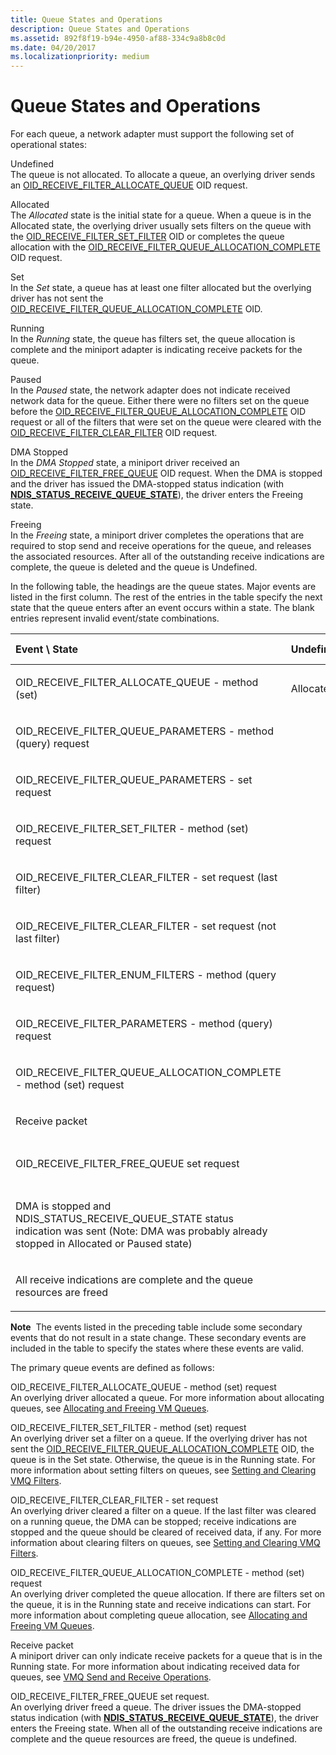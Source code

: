 ```yaml
---
title: Queue States and Operations
description: Queue States and Operations
ms.assetid: 892f8f19-b94e-4950-af88-334c9a8b8c0d
ms.date: 04/20/2017
ms.localizationpriority: medium
---
```


# Queue States and Operations





For each queue, a network adapter must support the following set of operational states:

<a href="" id="undefined"></a>Undefined  
The queue is not allocated. To allocate a queue, an overlying driver sends an [OID\_RECEIVE\_FILTER\_ALLOCATE\_QUEUE](./oid-receive-filter-allocate-queue.md) OID request.

<a href="" id="allocated"></a>Allocated  
The *Allocated* state is the initial state for a queue. When a queue is in the Allocated state, the overlying driver usually sets filters on the queue with the [OID\_RECEIVE\_FILTER\_SET\_FILTER](./oid-receive-filter-set-filter.md) OID or completes the queue allocation with the [OID\_RECEIVE\_FILTER\_QUEUE\_ALLOCATION\_COMPLETE](./oid-receive-filter-queue-allocation-complete.md) OID request.

<a href="" id="set"></a>Set  
In the *Set* state, a queue has at least one filter allocated but the overlying driver has not sent the [OID\_RECEIVE\_FILTER\_QUEUE\_ALLOCATION\_COMPLETE](./oid-receive-filter-queue-allocation-complete.md) OID.

<a href="" id="running"></a>Running  
In the *Running* state, the queue has filters set, the queue allocation is complete and the miniport adapter is indicating receive packets for the queue.

<a href="" id="paused"></a>Paused  
In the *Paused* state, the network adapter does not indicate received network data for the queue. Either there were no filters set on the queue before the [OID\_RECEIVE\_FILTER\_QUEUE\_ALLOCATION\_COMPLETE](./oid-receive-filter-queue-allocation-complete.md) OID request or all of the filters that were set on the queue were cleared with the [OID\_RECEIVE\_FILTER\_CLEAR\_FILTER](./oid-receive-filter-clear-filter.md) OID request.

<a href="" id="dma-stopped"></a>DMA Stopped  
In the *DMA Stopped* state, a miniport driver received an [OID\_RECEIVE\_FILTER\_FREE\_QUEUE](./oid-receive-filter-free-queue.md) OID request. When the DMA is stopped and the driver has issued the DMA-stopped status indication (with [**NDIS\_STATUS\_RECEIVE\_QUEUE\_STATE**](./ndis-status-receive-queue-state.md)), the driver enters the Freeing state.

<a href="" id="freeing"></a>Freeing  
In the *Freeing* state, a miniport driver completes the operations that are required to stop send and receive operations for the queue, and releases the associated resources. After all of the outstanding receive indications are complete, the queue is deleted and the queue is Undefined.

In the following table, the headings are the queue states. Major events are listed in the first column. The rest of the entries in the table specify the next state that the queue enters after an event occurs within a state. The blank entries represent invalid event/state combinations.

<table>
<colgroup>
<col width="12%" />
<col width="12%" />
<col width="12%" />
<col width="12%" />
<col width="12%" />
<col width="12%" />
<col width="12%" />
<col width="12%" />
</colgroup>
<thead>
<tr class="header">
<th align="left">Event \ State</th>
<th align="left">Undefined</th>
<th align="left">Allocated</th>
<th align="left">Set</th>
<th align="left">Running</th>
<th align="left">Paused</th>
<th align="left">Stop DMA</th>
<th align="left">Freeing</th>
</tr>
</thead>
<tbody>
<tr class="odd">
<td align="left"><p>OID_RECEIVE_FILTER_ALLOCATE_QUEUE - method (set)</p></td>
<td align="left"><p>Allocated</p></td>
<td align="left"></td>
<td align="left"></td>
<td align="left"></td>
<td align="left"></td>
<td align="left"></td>
<td align="left"></td>
</tr>
<tr class="even">
<td align="left"><p>OID_RECEIVE_FILTER_QUEUE_PARAMETERS - method (query) request</p></td>
<td align="left"></td>
<td align="left"><p>Allocated</p></td>
<td align="left"><p>Set</p></td>
<td align="left"><p>Running</p></td>
<td align="left"><p>Paused</p></td>
<td align="left"></td>
<td align="left"></td>
</tr>
<tr class="odd">
<td align="left"><p>OID_RECEIVE_FILTER_QUEUE_PARAMETERS - set request</p></td>
<td align="left"></td>
<td align="left"><p>Allocated</p></td>
<td align="left"><p>Set</p></td>
<td align="left"><p>Running</p></td>
<td align="left"><p>Paused</p></td>
<td align="left"></td>
<td align="left"></td>
</tr>
<tr class="even">
<td align="left"><p>OID_RECEIVE_FILTER_SET_FILTER - method (set) request</p></td>
<td align="left"></td>
<td align="left"><p>Set</p></td>
<td align="left"><p>Set</p></td>
<td align="left"><p>Running</p></td>
<td align="left"><p>Running</p></td>
<td align="left"></td>
<td align="left"></td>
</tr>
<tr class="odd">
<td align="left"><p>OID_RECEIVE_FILTER_CLEAR_FILTER - set request (last filter)</p></td>
<td align="left"></td>
<td align="left"></td>
<td align="left"><p>Allocated</p></td>
<td align="left"><p>Paused</p></td>
<td align="left"></td>
<td align="left"></td>
<td align="left"></td>
</tr>
<tr class="even">
<td align="left"><p>OID_RECEIVE_FILTER_CLEAR_FILTER - set request (not last filter)</p></td>
<td align="left"></td>
<td align="left"></td>
<td align="left"><p>Set</p></td>
<td align="left"><p>Running</p></td>
<td align="left"></td>
<td align="left"></td>
<td align="left"></td>
</tr>
<tr class="odd">
<td align="left"><p>OID_RECEIVE_FILTER_ENUM_FILTERS - method (query request)</p></td>
<td align="left"></td>
<td align="left"><p>Allocated</p></td>
<td align="left"><p>Set</p></td>
<td align="left"><p>Running</p></td>
<td align="left"><p>Paused</p></td>
<td align="left"></td>
<td align="left"></td>
</tr>
<tr class="even">
<td align="left"><p>OID_RECEIVE_FILTER_PARAMETERS - method (query) request</p></td>
<td align="left"></td>
<td align="left"></td>
<td align="left"><p>Set</p></td>
<td align="left"><p>Running</p></td>
<td align="left"></td>
<td align="left"></td>
<td align="left"></td>
</tr>
<tr class="odd">
<td align="left"><p>OID_RECEIVE_FILTER_QUEUE_ALLOCATION_COMPLETE - method (set) request</p></td>
<td align="left"></td>
<td align="left"><p>Paused</p></td>
<td align="left"><p>Running</p></td>
<td align="left"></td>
<td align="left"></td>
<td align="left"></td>
<td align="left"></td>
</tr>
<tr class="even">
<td align="left"><p>Receive packet</p></td>
<td align="left"></td>
<td align="left"></td>
<td align="left"></td>
<td align="left"><p>Running</p></td>
<td align="left"></td>
<td align="left"></td>
<td align="left"></td>
</tr>
<tr class="odd">
<td align="left"><p>OID_RECEIVE_FILTER_FREE_QUEUE set request</p></td>
<td align="left"></td>
<td align="left"><p>Stop DMA</p></td>
<td align="left"></td>
<td align="left"></td>
<td align="left"><p>Stop DMA</p></td>
<td align="left"></td>
<td align="left"></td>
</tr>
<tr class="even">
<td align="left"><p>DMA is stopped and NDIS_STATUS_RECEIVE_QUEUE_STATE status indication was sent (Note: DMA was probably already stopped in Allocated or Paused state)</p></td>
<td align="left"></td>
<td align="left"></td>
<td align="left"></td>
<td align="left"></td>
<td align="left"></td>
<td align="left"><p>Freeing</p></td>
<td align="left"></td>
</tr>
<tr class="odd">
<td align="left"><p>All receive indications are complete and the queue resources are freed</p></td>
<td align="left"></td>
<td align="left"></td>
<td align="left"></td>
<td align="left"></td>
<td align="left"></td>
<td align="left"></td>
<td align="left"><p>Undefined</p></td>
</tr>
</tbody>
</table>

 

**Note**  The events listed in the preceding table include some secondary events that do not result in a state change. These secondary events are included in the table to specify the states where these events are valid.

 

The primary queue events are defined as follows:

<a href="" id="oid-receive-filter-allocate-queue---method--set--request"></a>OID\_RECEIVE\_FILTER\_ALLOCATE\_QUEUE - method (set) request  
An overlying driver allocated a queue. For more information about allocating queues, see [Allocating and Freeing VM Queues](allocating-and-freeing-vm-queues.md).

<a href="" id="oid-receive-filter-set-filter---method--set--request"></a>OID\_RECEIVE\_FILTER\_SET\_FILTER - method (set) request  
An overlying driver set a filter on a queue. If the overlying driver has not sent the [OID\_RECEIVE\_FILTER\_QUEUE\_ALLOCATION\_COMPLETE](./oid-receive-filter-queue-allocation-complete.md) OID, the queue is in the Set state. Otherwise, the queue is in the Running state. For more information about setting filters on queues, see [Setting and Clearing VMQ Filters](setting-and-clearing-vmq-filters.md).

<a href="" id="oid-receive-filter-clear-filter---set-request"></a>OID\_RECEIVE\_FILTER\_CLEAR\_FILTER - set request  
An overlying driver cleared a filter on a queue. If the last filter was cleared on a running queue, the DMA can be stopped; receive indications are stopped and the queue should be cleared of received data, if any. For more information about clearing filters on queues, see [Setting and Clearing VMQ Filters](setting-and-clearing-vmq-filters.md).

<a href="" id="oid-receive-filter-queue-allocation-complete---method--set--request"></a>OID\_RECEIVE\_FILTER\_QUEUE\_ALLOCATION\_COMPLETE - method (set) request  
An overlying driver completed the queue allocation. If there are filters set on the queue, it is in the Running state and receive indications can start. For more information about completing queue allocation, see [Allocating and Freeing VM Queues](allocating-and-freeing-vm-queues.md).

<a href="" id="receive-packet"></a>Receive packet  
A miniport driver can only indicate receive packets for a queue that is in the Running state. For more information about indicating received data for queues, see [VMQ Send and Receive Operations](vmq-send-and-receive-operations.md).

<a href="" id="oid-receive-filter-free-queue-set-request-"></a>OID\_RECEIVE\_FILTER\_FREE\_QUEUE set request.  
An overlying driver freed a queue. The driver issues the DMA-stopped status indication (with [**NDIS\_STATUS\_RECEIVE\_QUEUE\_STATE**](./ndis-status-receive-queue-state.md)), the driver enters the Freeing state. When all of the outstanding receive indications are complete and the queue resources are freed, the queue is undefined.

 

